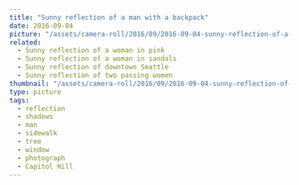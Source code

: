 ```yaml
---
title: "Sunny reflection of a man with a backpack"
date: 2016-09-04
picture: "/assets/camera-roll/2016/09/2016-09-04-sunny-reflection-of-a-man-with-a-backpack/20160904_193024261_iOS.jpg"
related:
  - Sunny reflection of a woman in pink
  - Sunny reflection of a woman in sandals
  - Sunny reflection of downtown Seattle
  - Sunny reflection of two passing women
thumbnail: "/assets/camera-roll/2016/09/2016-09-04-sunny-reflection-of-a-man-with-a-backpack/20160904_193024261_iOS-thumbnail.jpg"
type: picture
tags:
  - reflection
  - shadows
  - man
  - sidewalk
  - tree
  - window
  - photograph
  - Capitol Hill
---
```

